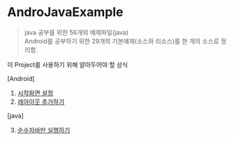 # AndroJavaExample
>java 공부를 위한 56개의 예제파일(java)  
Android를 공부하기 위한 29개의 기본예제(소스와 리소스)를 한 개의 소스로 정리함. 

이 Project를 사용하기 위해 알아두어야 할 상식 

[Android]

1. [시작화면 설정](/app/src/main/assets/0.start_intentfilter.md) 
2. [레아이웃 추가하기](/app/src/main/assets/1.layout_change.md) 

[java]

3. [순수자바만 실행하기 ](/app/src/main/assets/3.android_java.md) 
